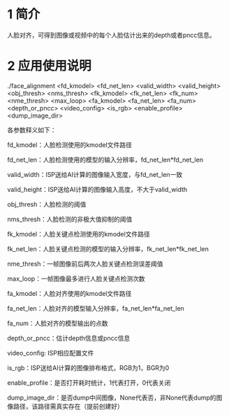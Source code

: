 # 1 简介

人脸对齐，可得到图像或视频中的每个人脸估计出来的depth或者pncc信息。

# 2 应用使用说明

./face_alignment <fd_kmodel> <fd_net_len> <valid_width> <valid_height> <obj_thresh> <nms_thresh> <fk_kmodel> <fk_net_len> <fk_num> <nme_thresh> <max_loop> <fa_kmodel> <fa_net_len> <fa_num> <depth_or_pncc> <video_config> <is_rgb> <enable_profile> <dump_image_dir>

各参数释义如下：

fd_kmodel：人脸检测使用的kmodel文件路径

fd_net_len：人脸检测使用的模型的输入分辨率，fd_net_len*fd_net_len

valid_width：ISP送给AI计算的图像输入宽度，与fd_net_len一致

valid_height：ISP送给AI计算的图像输入高度，不大于valid_width

obj_thresh：人脸检测的阈值

nms_thresh：人脸检测的非极大值抑制的阈值

fk_kmodel：人脸关键点检测使用的kmodel文件路径

fk_net_len：人脸关键点检测的模型的输入分辨率，fk_net_len*fk_net_len

nme_thresh：一帧图像前后两次人脸关键点检测误差阈值

max_loop：一帧图像最多进行人脸关键点检测次数

fa_kmodel：人脸对齐使用的kmodel文件路径

fa_net_len：人脸对齐的模型输入分辨率，fa_net_len*fa_net_len

fa_num：人脸对齐的模型输出的点数

depth_or_pncc：估计depth信息或pncc信息

video_config: ISP相应配置文件

is_rgb：ISP送给AI计算的图像排布格式，RGB为1，BGR为0

enable_profile：是否打开耗时统计，1代表打开，0代表关闭

dump_image_dir：是否dump中间图像，None代表否，非None代表dump的图像路径，该路径需真实存在（提前创建好）